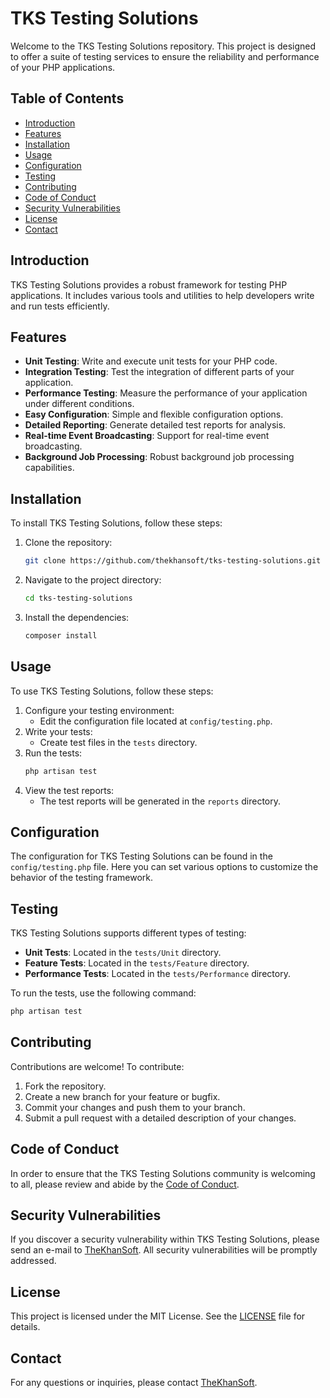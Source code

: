 # TKS Testing Solutions

Welcome to the TKS Testing Solutions repository. This project is designed to offer a suite of testing services to ensure the reliability and performance of your PHP applications.

## Table of Contents
- [Introduction](#introduction)
- [Features](#features)
- [Installation](#installation)
- [Usage](#usage)
- [Configuration](#configuration)
- [Testing](#testing)
- [Contributing](#contributing)
- [Code of Conduct](#code-of-conduct)
- [Security Vulnerabilities](#security-vulnerabilities)
- [License](#license)
- [Contact](#contact)

## Introduction

TKS Testing Solutions provides a robust framework for testing PHP applications. It includes various tools and utilities to help developers write and run tests efficiently.

## Features

- **Unit Testing**: Write and execute unit tests for your PHP code.
- **Integration Testing**: Test the integration of different parts of your application.
- **Performance Testing**: Measure the performance of your application under different conditions.
- **Easy Configuration**: Simple and flexible configuration options.
- **Detailed Reporting**: Generate detailed test reports for analysis.
- **Real-time Event Broadcasting**: Support for real-time event broadcasting.
- **Background Job Processing**: Robust background job processing capabilities.

## Installation

To install TKS Testing Solutions, follow these steps:

1. Clone the repository:
   ```bash
   git clone https://github.com/thekhansoft/tks-testing-solutions.git
   ```
2. Navigate to the project directory:
   ```bash
   cd tks-testing-solutions
   ```
3. Install the dependencies:
   ```bash
   composer install
   ```

## Usage

To use TKS Testing Solutions, follow these steps:

1. Configure your testing environment:
   - Edit the configuration file located at `config/testing.php`.
2. Write your tests:
   - Create test files in the `tests` directory.
3. Run the tests:
   ```bash
   php artisan test
   ```
4. View the test reports:
   - The test reports will be generated in the `reports` directory.

## Configuration

The configuration for TKS Testing Solutions can be found in the `config/testing.php` file. Here you can set various options to customize the behavior of the testing framework.

## Testing

TKS Testing Solutions supports different types of testing:

- **Unit Tests**: Located in the `tests/Unit` directory.
- **Feature Tests**: Located in the `tests/Feature` directory.
- **Performance Tests**: Located in the `tests/Performance` directory.

To run the tests, use the following command:
```bash
php artisan test
```

## Contributing

Contributions are welcome! To contribute:

1. Fork the repository.
2. Create a new branch for your feature or bugfix.
3. Commit your changes and push them to your branch.
4. Submit a pull request with a detailed description of your changes.

## Code of Conduct

In order to ensure that the TKS Testing Solutions community is welcoming to all, please review and abide by the [Code of Conduct](CODE_OF_CONDUCT.md).

## Security Vulnerabilities

If you discover a security vulnerability within TKS Testing Solutions, please send an e-mail to [TheKhanSoft](mailto:thekhansoft@example.com). All security vulnerabilities will be promptly addressed.

## License

This project is licensed under the MIT License. See the [LICENSE](LICENSE) file for details.

## Contact

For any questions or inquiries, please contact [TheKhanSoft](https://github.com/TheKhanSoft).
